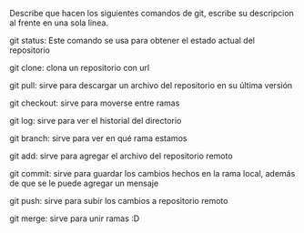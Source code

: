 Describe que hacen los siguientes comandos de git, escribe su descripcion al frente en una sola linea.

git status: Este comando se usa para obtener el estado actual del repositorio

git clone: clona un repositorio con url

git pull: sirve para descargar un archivo del repositorio en su última versión

git checkout: sirve para moverse entre ramas

git log: sirve para ver el historial del directorio

git branch: sirve para ver en qué rama estamos

git add: sirve para agregar el archivo del repositorio remoto

git commit: sirve para guardar los cambios hechos en la rama local, además de que se le puede agregar un mensaje 

git push: sirve para subir los cambios a repositorio remoto

git merge: sirve para unir ramas
:D